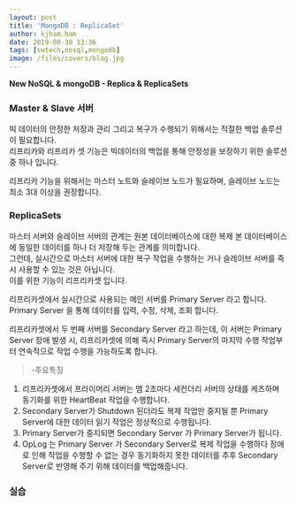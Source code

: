 ```yaml
---
layout: post
title: 'MongoDB : ReplicaSet'
author: kjham.ham
date: 2019-08-30 13:36
tags: [swtech,nosql,mongodb]
image: /files/covers/blog.jpg
---
```


**New NoSQL & mongoDB - Replica & ReplicaSets**

### Master & Slave 서버  
빅 데이터의 안정한 저장과 관리 그리고 복구가 수행되기 위해서는 적절한 백업 솔루션이 필요합니다.  
리프리카와 리프리카 셋 기능은 빅데이터의 백업을 통해 안정성을 보장하기 위한 솔루션 중 하나 입니다.

리프리카 기능을 위해서는 마스터 노트와 슬레이브 노드가 필요하며, 슬레이브 노드는 최소 3대 이상을 권장합니다.

### ReplicaSets  
마스터 서버와 슬레이브 서버의 관계는 원본 데이터베이스에 대한 복제 본 데이터베이스에 동일한 데이터를 하나 더 저장해 두는 관계를 의미합니다.  
그런데, 실시간으로 마스터 서버에 대한 복구 작업을 수행하는 거나 슬레이브 서버를 즉시 사용할 수 있는 것은 아닙니다.  
이를 위한 기능이 리프리카셋 입니다.

리프리카셋에서 실시간으로 사용되는 메인 서버를 Primary Server 라고 합니다.  
Primary Server 을 통해 데이터를 입력, 수정, 삭제, 조회 합니다.

리프리카셋에서 두 번째 서버를 Secondary Server 라고 하는데, 이 서버는 Primary Server 장애 발생 시, 리프리카셋에 의해 즉시 Primary Server의 마지막 수행 작업부터 연속적으로 작업 수행을 가능하도록 합니다.

>-주요특징  
1) 리프리카셋에서 프라이머리 서버는 맴 2초마다 세컨더리 서버의 상태를 케츠하며 동기화를 위한 HeartBeat 작업을 수행합니다.  
2) Secondary Server가 Shutdown 된더라도 복제 작업만 중지될 뿐 Primary Server에 대한 데이터 읽기 작업은 정상적으로 수행됩니다.  
3) Primary Server가 중지되면 Secondary Server 가 Primary Server가 됩니다.  
4) OpLog 는 Primary Server 가 Secondary Server로 복제 작업을 수행하다 장애로 인해 작업을 수행할 수 없는 경우 동기화하지 못한 데이터를 추후 Secondary Server로 반영해 주기 위해 데이터를 백업해줍니다.

### 실습  

